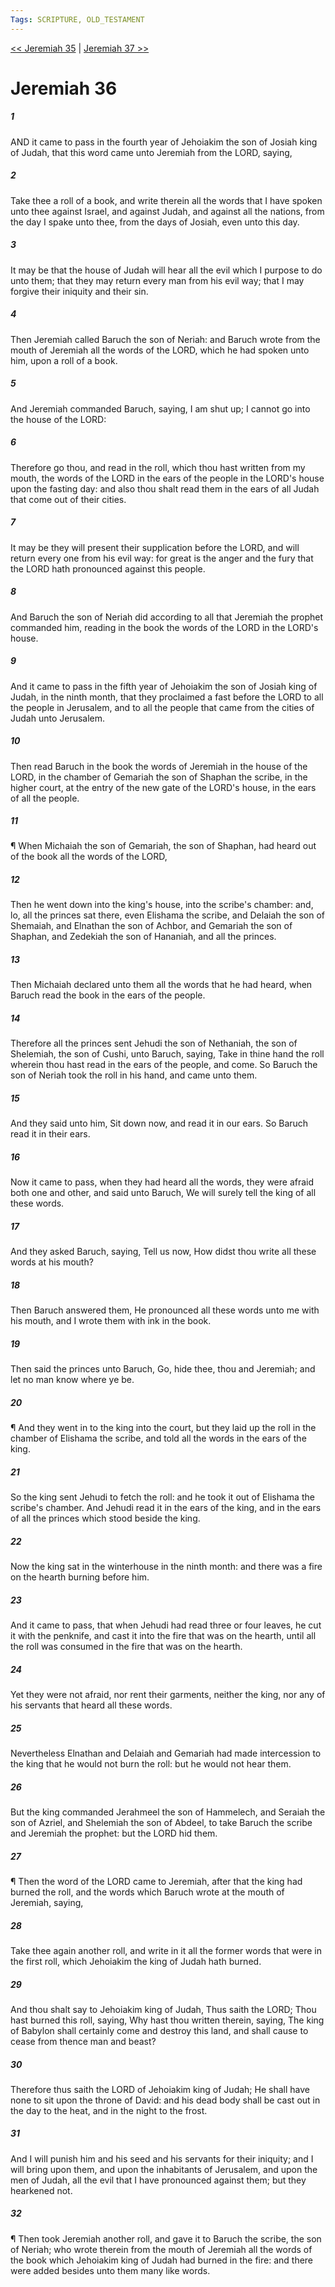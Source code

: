 ```yaml
---
Tags: SCRIPTURE, OLD_TESTAMENT
---
```


[<< Jeremiah 35](OLD_TESTAMENT/24_Jeremiah/Jeremiah_35.md) | [Jeremiah 37 >>](OLD_TESTAMENT/24_Jeremiah/Jeremiah_37.md)

# Jeremiah 36

##### 1
 AND it came to pass in the fourth year of Jehoiakim the son of Josiah king of Judah, that this word came unto Jeremiah from the LORD, saying,
##### 2
 Take thee a roll of a book, and write therein all the words that I have spoken unto thee against Israel, and against Judah, and against all the nations, from the day I spake unto thee, from the days of Josiah, even unto this day.
##### 3
 It may be that the house of Judah will hear all the evil which I purpose to do unto them; that they may return every man from his evil way; that I may forgive their iniquity and their sin.
##### 4
 Then Jeremiah called Baruch the son of Neriah: and Baruch wrote from the mouth of Jeremiah all the words of the LORD, which he had spoken unto him, upon a roll of a book.
##### 5
 And Jeremiah commanded Baruch, saying, I am shut up; I cannot go into the house of the LORD:
##### 6
 Therefore go thou, and read in the roll, which thou hast written from my mouth, the words of the LORD in the ears of the people in the LORD's house upon the fasting day: and also thou shalt read them in the ears of all Judah that come out of their cities.
##### 7
 It may be they will present their supplication before the LORD, and will return every one from his evil way: for great is the anger and the fury that the LORD hath pronounced against this people.
##### 8
 And Baruch the son of Neriah did according to all that Jeremiah the prophet commanded him, reading in the book the words of the LORD in the LORD's house.
##### 9
 And it came to pass in the fifth year of Jehoiakim the son of Josiah king of Judah, in the ninth month, that they proclaimed a fast before the LORD to all the people in Jerusalem, and to all the people that came from the cities of Judah unto Jerusalem.
##### 10
 Then read Baruch in the book the words of Jeremiah in the house of the LORD, in the chamber of Gemariah the son of Shaphan the scribe, in the higher court, at the entry of the new gate of the LORD's house, in the ears of all the people.
##### 11
 ¶ When Michaiah the son of Gemariah, the son of Shaphan, had heard out of the book all the words of the LORD,
##### 12
 Then he went down into the king's house, into the scribe's chamber: and, lo, all the princes sat there, even Elishama the scribe, and Delaiah the son of Shemaiah, and Elnathan the son of Achbor, and Gemariah the son of Shaphan, and Zedekiah the son of Hananiah, and all the princes.
##### 13
 Then Michaiah declared unto them all the words that he had heard, when Baruch read the book in the ears of the people.
##### 14
 Therefore all the princes sent Jehudi the son of Nethaniah, the son of Shelemiah, the son of Cushi, unto Baruch, saying, Take in thine hand the roll wherein thou hast read in the ears of the people, and come.  So Baruch the son of Neriah took the roll in his hand, and came unto them.
##### 15
 And they said unto him, Sit down now, and read it in our ears.  So Baruch read it in their ears.
##### 16
 Now it came to pass, when they had heard all the words, they were afraid both one and other, and said unto Baruch, We will surely tell the king of all these words.
##### 17
 And they asked Baruch, saying, Tell us now, How didst thou write all these words at his mouth?
##### 18
 Then Baruch answered them, He pronounced all these words unto me with his mouth, and I wrote them with ink in the book.
##### 19
 Then said the princes unto Baruch, Go, hide thee, thou and Jeremiah; and let no man know where ye be.
##### 20
 ¶ And they went in to the king into the court, but they laid up the roll in the chamber of Elishama the scribe, and told all the words in the ears of the king.
##### 21
 So the king sent Jehudi to fetch the roll: and he took it out of Elishama the scribe's chamber.  And Jehudi read it in the ears of the king, and in the ears of all the princes which stood beside the king.
##### 22
 Now the king sat in the winterhouse in the ninth month: and there was a fire on the hearth burning before him.
##### 23
 And it came to pass, that when Jehudi had read three or four leaves, he cut it with the penknife, and cast it into the fire that was on the hearth, until all the roll was consumed in the fire that was on the hearth.
##### 24
 Yet they were not afraid, nor rent their garments, neither the king, nor any of his servants that heard all these words.
##### 25
 Nevertheless Elnathan and Delaiah and Gemariah had made intercession to the king that he would not burn the roll: but he would not hear them.
##### 26
 But the king commanded Jerahmeel the son of Hammelech, and Seraiah the son of Azriel, and Shelemiah the son of Abdeel, to take Baruch the scribe and Jeremiah the prophet: but the LORD hid them.
##### 27
 ¶ Then the word of the LORD came to Jeremiah, after that the king had burned the roll, and the words which Baruch wrote at the mouth of Jeremiah, saying,
##### 28
 Take thee again another roll, and write in it all the former words that were in the first roll, which Jehoiakim the king of Judah hath burned.
##### 29
 And thou shalt say to Jehoiakim king of Judah, Thus saith the LORD; Thou hast burned this roll, saying, Why hast thou written therein, saying, The king of Babylon shall certainly come and destroy this land, and shall cause to cease from thence man and beast?
##### 30
 Therefore thus saith the LORD of Jehoiakim king of Judah; He shall have none to sit upon the throne of David: and his dead body shall be cast out in the day to the heat, and in the night to the frost.
##### 31
 And I will punish him and his seed and his servants for their iniquity; and I will bring upon them, and upon the inhabitants of Jerusalem, and upon the men of Judah, all the evil that I have pronounced against them; but they hearkened not.
##### 32
 ¶ Then took Jeremiah another roll, and gave it to Baruch the scribe, the son of Neriah; who wrote therein from the mouth of Jeremiah all the words of the book which Jehoiakim king of Judah had burned in the fire: and there were added besides unto them many like words.
